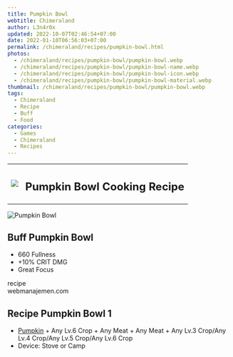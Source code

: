 ```yaml
---
title: Pumpkin Bowl
webtitle: Chimeraland
author: L3n4r0x
updated: 2022-10-07T02:46:54+07:00
date: 2022-01-10T06:56:03+07:00
permalink: /chimeraland/recipes/pumpkin-bowl.html
photos:
  - /chimeraland/recipes/pumpkin-bowl/pumpkin-bowl.webp
  - /chimeraland/recipes/pumpkin-bowl/pumpkin-bowl-name.webp
  - /chimeraland/recipes/pumpkin-bowl/pumpkin-bowl-icon.webp
  - /chimeraland/recipes/pumpkin-bowl/pumpkin-bowl-material.webp
thumbnail: /chimeraland/recipes/pumpkin-bowl/pumpkin-bowl.webp
tags:
  - Chimeraland
  - Recipe
  - Buff
  - Food
categories:
  - Games
  - Chimeraland
  - Recipes
---
```


<section id="bootstrap-wrapper"><link rel="stylesheet" href="https://cdn.statically.io/gh/dimaslanjaka/Web-Manajemen/40ac3225/css/bootstrap-4.5-wrapper.css"/><div class="row mb-2"><div class="col-md-12 mb-2"><table class="table" id="post-info"><tbody><tr><td><img class="d-inline-block me-2" src="/chimeraland/recipes/pumpkin-bowl/pumpkin-bowl-icon.webp" width="auto" height="auto"/></td><td><h1 class="fs-5">Pumpkin Bowl Cooking Recipe</h1></td></tr></tbody></table></div></div><div class="card mb-2"><div class="row g-0"><div class="col-sm-4 position-relative mb-2"><img src="/chimeraland/recipes/pumpkin-bowl/pumpkin-bowl-material.webp" class="card-img fit-cover w-100 h-100" alt="Pumpkin Bowl" data-fancybox="true"/></div><div class="col-sm-8 mb-2"><div class="card-body"><h2 class="card-title fs-5">Buff Pumpkin Bowl</h2><div class="card-text"><ul><li>660 Fullness</li><li>+10% CRIT DMG</li><li>Great Focus</li></ul></div><span class="badge rounded-pill bg-dark">recipe</span></div><div class="card-footer text-end text-muted">webmanajemen.com</div></div></div></div><div class="row mb-2"><div class="col-12 col-lg-6 recipe-item mb-2"><div class="card"><div class="card-body"><h2 class="card-title fs-5">Recipe Pumpkin Bowl 1</h2><div class="card-text"><ul><li><a class="text-decoration-none" href="/chimeraland/materials/pumpkin.html">Pumpkin</a><span> + </span>Any Lv.6 Crop<span> + </span>Any Meat<span> + </span>Any Meat<span> + </span>Any Lv.3 Crop/Any Lv.4 Crop/Any Lv.5 Crop/Any Lv.6 Crop</li><li>Device: Stove or Camp</li></ul></div></div></div></div></div></section>